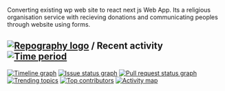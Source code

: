 Converting existing wp web site to react next js Web App. Its a religious organisation service with recieving donations and communicating peoples through website using forms.
## [![Repography logo](https://images.repography.com/logo.svg)](https://repography.com) / Recent activity [![Time period](https://images.repography.com/35428199/sudheerneo/jlum-react-web-app/recent-activity/CZ2j3Agt9ImhTlk0xHcalfjmssCj1zXRVPmjXYvCnhU/UwHhE8CikD9q45Tg1C2OkKY3sDkCEMLR9sArsgKzMKs_badge.svg)](https://repography.com)
[![Timeline graph](https://images.repography.com/35428199/sudheerneo/jlum-react-web-app/recent-activity/CZ2j3Agt9ImhTlk0xHcalfjmssCj1zXRVPmjXYvCnhU/UwHhE8CikD9q45Tg1C2OkKY3sDkCEMLR9sArsgKzMKs_timeline.svg)](https://github.com/sudheerneo/jlum-react-web-app/commits)
[![Issue status graph](https://images.repography.com/35428199/sudheerneo/jlum-react-web-app/recent-activity/CZ2j3Agt9ImhTlk0xHcalfjmssCj1zXRVPmjXYvCnhU/UwHhE8CikD9q45Tg1C2OkKY3sDkCEMLR9sArsgKzMKs_issues.svg)](https://github.com/sudheerneo/jlum-react-web-app/issues)
[![Pull request status graph](https://images.repography.com/35428199/sudheerneo/jlum-react-web-app/recent-activity/CZ2j3Agt9ImhTlk0xHcalfjmssCj1zXRVPmjXYvCnhU/UwHhE8CikD9q45Tg1C2OkKY3sDkCEMLR9sArsgKzMKs_prs.svg)](https://github.com/sudheerneo/jlum-react-web-app/pulls)
[![Trending topics](https://images.repography.com/35428199/sudheerneo/jlum-react-web-app/recent-activity/CZ2j3Agt9ImhTlk0xHcalfjmssCj1zXRVPmjXYvCnhU/UwHhE8CikD9q45Tg1C2OkKY3sDkCEMLR9sArsgKzMKs_words.svg)](https://github.com/sudheerneo/jlum-react-web-app/commits)
[![Top contributors](https://images.repography.com/35428199/sudheerneo/jlum-react-web-app/recent-activity/CZ2j3Agt9ImhTlk0xHcalfjmssCj1zXRVPmjXYvCnhU/UwHhE8CikD9q45Tg1C2OkKY3sDkCEMLR9sArsgKzMKs_users.svg)](https://github.com/sudheerneo/jlum-react-web-app/graphs/contributors)
[![Activity map](https://images.repography.com/35428199/sudheerneo/jlum-react-web-app/recent-activity/CZ2j3Agt9ImhTlk0xHcalfjmssCj1zXRVPmjXYvCnhU/UwHhE8CikD9q45Tg1C2OkKY3sDkCEMLR9sArsgKzMKs_map.svg)](https://github.com/sudheerneo/jlum-react-web-app/commits)


